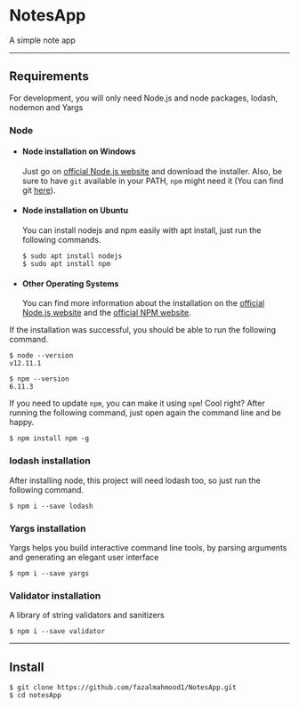 # NotesApp

A simple note app

---
## Requirements

For development, you will only need Node.js and node packages, lodash, nodemon and Yargs

### Node
- #### Node installation on Windows

  Just go on [official Node.js website](https://nodejs.org/) and download the installer.
Also, be sure to have `git` available in your PATH, `npm` might need it (You can find git [here](https://git-scm.com/)).

- #### Node installation on Ubuntu

  You can install nodejs and npm easily with apt install, just run the following commands.

      $ sudo apt install nodejs
      $ sudo apt install npm

- #### Other Operating Systems
  You can find more information about the installation on the [official Node.js website](https://nodejs.org/) and the [official NPM website](https://npmjs.org/).

If the installation was successful, you should be able to run the following command.

    $ node --version
    v12.11.1

    $ npm --version
    6.11.3

If you need to update `npm`, you can make it using `npm`! Cool right? After running the following command, just open again the command line and be happy.

    $ npm install npm -g

###
### lodash installation
  After installing node, this project will need lodash too, so just run the following command.

    $ npm i --save lodash
      
### Yargs installation
 Yargs helps you build interactive command line tools, by parsing arguments and generating an elegant user interface

    $ npm i --save yargs

### Validator installation
 A library of string validators and sanitizers

    $ npm i --save validator
    
---

## Install

    $ git clone https://github.com/fazalmahmood1/NotesApp.git
    $ cd notesApp
